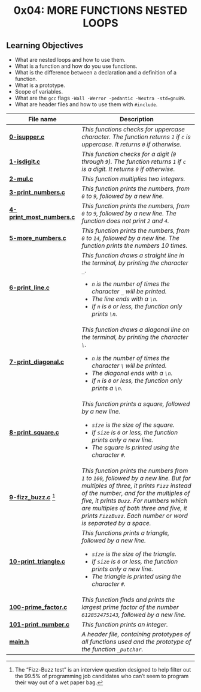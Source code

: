 <h1 align="center">0x04: MORE FUNCTIONS NESTED LOOPS</h1>

<h2>Learning Objectives</h2>
<ul>
  <li>What are nested loops and how to use them.</li>
  <li>What is a function and how do you use functions.</li>
  <li>What is the difference between a declaration and a definition of a function.</li>
  <li>What is a prototype.</li>
  <li>Scope of variables.</li>
  <li>What are the <code>gcc</code> flags <code>-Wall -Werror -pedantic -Wextra -std=gnu89</code>.</li>
  <li>What are header files and how to use them with <code>#include</code>.</li>
</ul>

|File name|Description|
|---|---|
|[**0-isupper.c**](https://github.com/GM-Samuelstein/alx-low_level_programming/blob/master/0x04-more_functions_nested_loops/0-isupper.c)|*This functions checks for uppercase character. The function returns `1` if `c` is uppercase. It returns `0` if otherwise.*|
|[**1-isdigit.c**](https://github.com/GM-Samuelstein/alx-low_level_programming/blob/master/0x04-more_functions_nested_loops/1-isdigit.c)|*This function checks for a digit (`0` through `9`). The function returns `1` if `c` is a digit. It returns `0` if otherwise.*|
|[**2-mul.c**](https://github.com/GM-Samuelstein/alx-low_level_programming/blob/master/0x04-more_functions_nested_loops/2-mul.c)|*This function multiplies two integers.*|
|[**3-print_numbers.c**](https://github.com/GM-Samuelstein/alx-low_level_programming/blob/master/0x04-more_functions_nested_loops/3-print_numbers.c)|*This function prints the numbers, from `0` to `9`, followed by a new line.*|
|[**4-print_most_numbers.c**](https://github.com/GM-Samuelstein/alx-low_level_programming/blob/master/0x04-more_functions_nested_loops/4-print_most_numbers.c)|*This function prints the numbers, from `0` to `9`, followed by a new line. The function does not print `2` and `4`.*|
|[**5-more_numbers.c**](https://github.com/GM-Samuelstein/alx-low_level_programming/blob/master/0x04-more_functions_nested_loops/5-more_numbers.c)|*This function prints the numbers, from `0` to `14`, followed by a new line. The function prints the numbers 10 times.*|
|[**6-print_line.c**](https://github.com/GM-Samuelstein/alx-low_level_programming/blob/master/0x04-more_functions_nested_loops/6-print_line.c)|*This function draws a straight line in the terminal, by printing the character `_`. <ul> <li>`n` is the number of times the character `_` will be printed.</li> <li>The line ends with a `\n`.</li> <li>If `n` is `0` or less, the function only prints `\n`.</li></ul>*|
|[**7-print_diagonal.c**](https://github.com/GM-Samuelstein/alx-low_level_programming/blob/master/0x04-more_functions_nested_loops/7-print_diagonal.c)|*This function draws a diagonal line on the terminal, by printing the character `\`. <ul> <li>`n` is the number of times the character `\` will be printed.</li> <li>The diagonal ends with a `\n`.</li> <li>If `n` is `0` or less, the function only prints a `\n`.</li></ul>*|
|[**8-print_square.c**](https://github.com/GM-Samuelstein/alx-low_level_programming/blob/master/0x04-more_functions_nested_loops/8-print_square.c)|*This function prints a square, followed by a new line.<ul> <li>`size` is the size of the square.</li> <li>If `size` is `0` or less, the function prints only a new line.</li> <li>The square is printed using the character `#`.</li></ul>*|
|[**9-fizz_buzz.c**](https://github.com/GM-Samuelstein/alx-low_level_programming/blob/master/0x04-more_functions_nested_loops/9-fizz_buzz.c) [^1]|*This function prints the numbers from `1` to `100`, followed by a new line. But for multiples of three, it prints `Fizz` instead of the number, and for the multiples of five, it prints `Buzz`. For numbers which are multiples of both three and five, it prints `FizzBuzz`. Each number or word is separated by a space.*|
|[**10-print_triangle.c**](https://github.com/GM-Samuelstein/alx-low_level_programming/blob/master/0x04-more_functions_nested_loops/10-print_triangle.c)|*This functions prints a triangle, followed by a new line. <ul> <li>`size` is the size of the triangle.</li> <li>If `size` is `0` or less, the function prints only a new line.</li> <li>The triangle is printed using the character `#`.</li> </ul>*|
|[**100-prime_factor.c**](https://github.com/GM-Samuelstein/alx-low_level_programming/blob/master/0x04-more_functions_nested_loops/100-prime_factor.c)|*This function finds and prints the largest prime factor of the number `612852475143`, followed by a new line.*|
|[**101-print_number.c**](https://github.com/GM-Samuelstein/alx-low_level_programming/blob/master/0x04-more_functions_nested_loops/101-print_number.c)|*This function prints an integer.*|
|[**main.h**](https://github.com/GM-Samuelstein/alx-low_level_programming/blob/master/0x04-more_functions_nested_loops/main.h)|*A header file, containing prototypes of all functions used and the prototype of the function `_putchar`.*|
[^1]: The “Fizz-Buzz test” is an interview question designed to help filter out the 99.5% of programming job candidates who can’t seem to program their way out of a wet paper bag.

